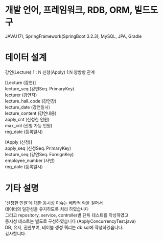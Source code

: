 # 개발 언어, 프레임워크, RDB, ORM, 빌드도구
JAVA(17), SpringFramework(SpringBoot 3.2.3), MySQL, JPA, Gradle

# 데이터 설계
강연(Lecture) 1 : N 신청(Apply)
1:N 양방향 관계

[Lecture (강연)]  
lecture_seq (강연Seq. PrimaryKey)  
lecturer (강연자)  
lecture_hall_code (강연장)  
lecture_date (강연일시)  
lecture_content (강연내용)  
apply_cnt (신청한 인원)  
max_cnt (신청 가능 인원)  
reg_date (등록일시)  


[Apply (신청)]  
apply_seq (신청Seq. PrimaryKey)  
lecture_seq (강연Seq. ForeignKey)  
employee_number (사번)  
reg_date (등록일시)  

# 기타 설명
'신청한 인원'에 대한 동시성 이슈는 배타적 락을 걸어서  
데이터의 일관성을 유지하도록 처리 하였습니다  
그리고 repository, service, controller별 단위 테스트를 작성하였고  
동시성 테스트는 별도로 구성하였습니다 (ApplyConcurrencyTest.java)  
DB, 유저, 권한부여, 테이블 생성 쿼리는 db.sql에 작성하였습니다.  
감사합니다.
